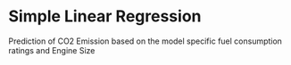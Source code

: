 # Simple Linear Regression
Prediction of CO2 Emission based on the model specific fuel consumption ratings and Engine Size
